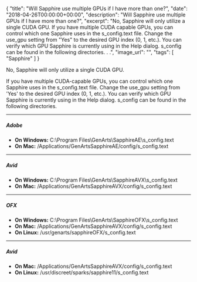 {
  "title": "Will Sapphire use multiple GPUs if I have more than one?",
  "date": "2018-04-26T00:00:00+00:00",
  "description": "Will Sapphire use multiple GPUs if I have more than one?",
  "excerpt": "No, Sapphire will only utilize a single CUDA GPU. If you have multiple CUDA capable GPUs, you can control which one Sapphire uses in the s_config.text file. Change the use_gpu setting from \"Yes\" to the desired GPU index (0, 1, etc.). You can verify which GPU Sapphire is currently using in the Help dialog. s_config can be found in the following directories. . .",
  "image_url": "",
  "tags": [
    "Sapphire"
  ]
}

No, Sapphire will only utilize a single CUDA GPU.  
  
If you have multiple CUDA-capable GPUs, you can control which one Sapphire uses in the s\_config.text file. Change the use\_gpu setting from 'Yes' to the desired GPU index (0, 1, etc.). You can verify which GPU Sapphire is currently using in the Help dialog. s\_config can be found in the following directories.

* * *
##### Adobe #####

*	**On Windows:** C:\Program Files\GenArts\SapphireAE\s\_config.text
*	**On Mac:** /Applications/GenArtsSapphireAE/config/s_config.text

* * *
##### Avid #####

*	**On Windows:** C:\Program Files\GenArts\SapphireAVX\s\_config.text
*	**On Mac:** /Applications/GenArtsSapphireAVX/config/s\_config.text

* * *
##### OFX #####

*	**On Windows:** C:\Program Files\GenArts\SapphireOFX\s\_config.text
*	**On Mac:** /Applications/GenArtsSapphireAVX/config/s\_config.text
*	**On Linux:** /usr/genarts/sapphireOFX/s\_config.text

* * *
##### Avid #####

*	**On Mac:** /Applications/GenArtsSapphireAVX/config/s\_config.text
*	**On Linux:** /usr/discreet/sparks/sapphire11/s\_config.text
